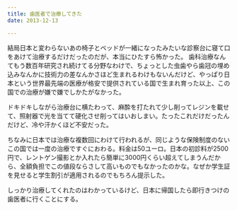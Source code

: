 ```yaml
---
title: 歯医者で治療してきた
date: 2013-12-13

---
```


結局日本と変わらないあの椅子とベッドが一緒になったみたいな診察台に寝て口をあけて治療するだけだったのだが、本当にひたすら怖かった。
歯科治療なんてもう数百年研究され続けてる分野なわけで、ちょっとした虫歯やら歯冠の埋め込みなんかに技術力の差なんかさほど生まれるわけもないんだけど、やっぱり日本という世界最先端の医療が格安で提供されている国で生まれ育った以上、この国での治療が嫌で嫌でしかたがなかった。

ドキドキしながら治療台に横たわって、麻酔を打たれて少し削ってレジンを載せて、照射器で光を当てて硬化させ削ってはいおしまい。たったこれだけだったんだけど、冷や汗かくほど不安だった。

ちなみに日本では治療な複数回にわけて行われるが、同じような保険制度のないこの国では一度の治療ですぐにおわる。料金は50ユーロ。日本の初診料が2500円で、レントゲン撮影とか入れたら簡単に3000円くらい超えてしまうんだから、全額負担でこの値段ならさして高いものでもなかったのかな。なぜか学生証を見せると学生割引が適用されるのでもちろん提示した。

しっかり治療してくれたのはわかっているけど、日本に帰国したら即行きつけの歯医者に行くことにする。

